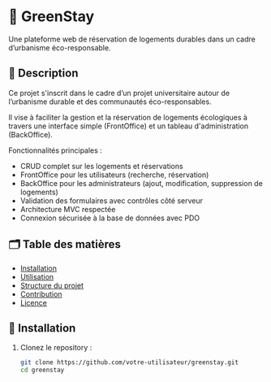 # 🏡 GreenStay

Une plateforme web de réservation de logements durables dans un cadre d’urbanisme éco-responsable.

## 📌 Description

Ce projet s'inscrit dans le cadre d’un projet universitaire autour de l’urbanisme durable et des communautés éco-responsables.

Il vise à faciliter la gestion et la réservation de logements écologiques à travers une interface simple (FrontOffice) et un tableau d'administration (BackOffice).

Fonctionnalités principales :
- CRUD complet sur les logements et réservations
- FrontOffice pour les utilisateurs (recherche, réservation)
- BackOffice pour les administrateurs (ajout, modification, suppression de logements)
- Validation des formulaires avec contrôles côté serveur
- Architecture MVC respectée
- Connexion sécurisée à la base de données avec PDO

## 🗂 Table des matières

- [Installation](#installation)
- [Utilisation](#utilisation)
- [Structure du projet](#structure-du-projet)
- [Contribution](#contribution)
- [Licence](#licence)

## 🔧 Installation

1. Clonez le repository :
   ```bash
   git clone https://github.com/votre-utilisateur/greenstay.git
   cd greenstay

